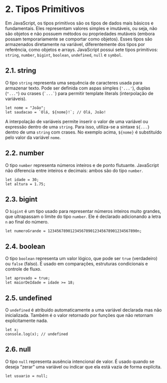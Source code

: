 # 2. Tipos Primitivos

Em JavaScript, os tipos primitivos são os tipos de dados mais básicos e fundamentais. Eles representam valores simples e imutáveis, ou seja, não são objetos e não possuem métodos ou propriedades mutáveis (embora possam temporariamente se comportar como objetos). Esses tipos são armazenados diretamente na variável, diferentemente dos tipos por referência, como objetos e arrays. JavaScript possui sete tipos primitivos: `string`, `number`, `bigint`, `boolean`, `undefined`, `null` e `symbol`.

## 2.1. string

O tipo `string` representa uma sequência de caracteres usada para armazenar texto. Pode ser definida com aspas simples (`'...'`), duplas (`"..."`) ou crases (<code>&#96;...&#96;</code>) para permitir template literals (interpolação de variáveis).

```
let nome = "João";
let saudacao = `Olá, ${nome}!`; // Olá, João!
```

A interpolação de variáveis permite inserir o valor de uma variável ou expressão dentro de uma `string`. Para isso, utiliza-se a sintaxe `${...}` dentro de uma `string` com crases. No exemplo acima, `${nome}` é substituído pelo valor da variável `nome`.

## 2.2. number

O tipo `number` representa números inteiros e de ponto flutuante. JavaScript não diferencia entre inteiros e decimais: ambos são do tipo `number`.

```
let idade = 30;
let altura = 1.75;
```

## 2.3. bigint

O `bigint` é um tipo usado para representar números inteiros muito grandes, que ultrapassam o limite do tipo `number`. Ele é declarado adicionando a letra `n` ao final do número.

```
let numeroGrande = 1234567890123456789012345678901234567890n;
```

## 2.4. boolean

O tipo `boolean` representa um valor lógico, que pode ser `true` (verdadeiro) ou `false` (falso). É usado em comparações, estruturas condicionais e controle de fluxo.

```
let aprovado = true;
let maiorDeIdade = idade >= 18;
```

## 2.5. undefined

O `undefined` é atribuído automaticamente a uma variável declarada mas não inicializada. Também é o valor retornado por funções que não retornam explicitamente nada.

```
let x;
console.log(x); // undefined
```

## 2.6. null

O tipo `null` representa ausência intencional de valor. É usado quando se deseja “zerar” uma variável ou indicar que ela está vazia de forma explícita.

```
let usuario = null;
```
